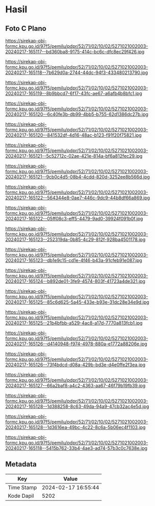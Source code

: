 # Hasil

## Foto C Plano

https://sirekap-obj-formc.kpu.go.id/97f5/pemilu/pdpr/52/71/02/10/02/5271021002003-20240217-165117--bd360ba8-9175-414c-bc6c-dfc8ec29f426.jpg

https://sirekap-obj-formc.kpu.go.id/97f5/pemilu/pdpr/52/71/02/10/02/5271021002003-20240217-165118--7b629d0a-2744-44dc-94f3-433480213790.jpg

https://sirekap-obj-formc.kpu.go.id/97f5/pemilu/pdpr/52/71/02/10/02/5271021002003-20240217-165119--8b9bbcd7-6f17-43fc-ae67-a6afb4b8bfc1.jpg

https://sirekap-obj-formc.kpu.go.id/97f5/pemilu/pdpr/52/71/02/10/02/5271021002003-20240217-165120--6c40fe3b-db99-4bb5-b755-62d1386dc27b.jpg

https://sirekap-obj-formc.kpu.go.id/97f5/pemilu/pdpr/52/71/02/10/02/5271021002003-20240217-165120--841532df-4d16-48ac-b123-f91f20f75821.jpg

https://sirekap-obj-formc.kpu.go.id/97f5/pemilu/pdpr/52/71/02/10/02/5271021002003-20240217-165121--5c52712c-02ae-421e-814a-bf6a812fec29.jpg

https://sirekap-obj-formc.kpu.go.id/97f5/pemilu/pdpr/52/71/02/10/02/5271021002003-20240217-165121--9cb0c4d5-08b4-4cdd-820d-3252ee8b566d.jpg

https://sirekap-obj-formc.kpu.go.id/97f5/pemilu/pdpr/52/71/02/10/02/5271021002003-20240217-165122--564344e8-0ae7-446c-9dc9-44b8df66a869.jpg

https://sirekap-obj-formc.kpu.go.id/97f5/pemilu/pdpr/52/71/02/10/02/5271021002003-20240217-165122--05ff08c3-eff5-4479-9ad0-39924f091b0f.jpg

https://sirekap-obj-formc.kpu.go.id/97f5/pemilu/pdpr/52/71/02/10/02/5271021002003-20240217-165123--252319da-0b85-4c29-812f-928ba4501178.jpg

https://sirekap-obj-formc.kpu.go.id/97f5/pemilu/pdpr/52/71/02/10/02/5271021002003-20240217-165123--db1e9c15-cd1e-4f46-b43a-91cfeb91e087.jpg

https://sirekap-obj-formc.kpu.go.id/97f5/pemilu/pdpr/52/71/02/10/02/5271021002003-20240217-165124--b892de01-3fe9-4574-803f-41723a4de321.jpg

https://sirekap-obj-formc.kpu.go.id/97f5/pemilu/pdpr/52/71/02/10/02/5271021002003-20240217-165125--85c6d625-5a45-433e-b93e-31dc28e34e9d.jpg

https://sirekap-obj-formc.kpu.go.id/97f5/pemilu/pdpr/52/71/02/10/02/5271021002003-20240217-165125--21b4bfbb-a529-4ac8-a17d-7770a813fcb1.jpg

https://sirekap-obj-formc.kpu.go.id/97f5/pemilu/pdpr/52/71/02/10/02/5271021002003-20240217-165126--d4140948-f974-4978-880a-e1772a88206e.jpg

https://sirekap-obj-formc.kpu.go.id/97f5/pemilu/pdpr/52/71/02/10/02/5271021002003-20240217-165126--73f4bdcd-d08a-429b-bd3e-d4e0ffe2f3ea.jpg

https://sirekap-obj-formc.kpu.go.id/97f5/pemilu/pdpr/52/71/02/10/02/5271021002003-20240217-165127--66a2baf8-a4c2-4363-aa67-46f79b19fb39.jpg

https://sirekap-obj-formc.kpu.go.id/97f5/pemilu/pdpr/52/71/02/10/02/5271021002003-20240217-165128--1d388258-8c63-49da-94a9-47cb32ac4e5d.jpg

https://sirekap-obj-formc.kpu.go.id/97f5/pemilu/pdpr/52/71/02/10/02/5271021002003-20240217-165128--1d3616ea-49bc-4c22-8c6a-5b06ec4f1103.jpg

https://sirekap-obj-formc.kpu.go.id/97f5/pemilu/pdpr/52/71/02/10/02/5271021002003-20240217-165118--5415b762-33b4-4ae3-ad74-57b3c0c7638e.jpg


## Metadata

| Key        | Value               |
| ---------- | ------------------- |
| Time Stamp | 2024-02-17 16:55:44 |
| Kode Dapil | 5202                |



